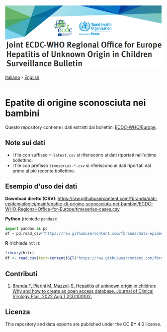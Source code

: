<a href="https://cdn.ecdc.europa.eu/novhep-surveillance/"><img src="https://github.com/fbranda/dati-epidemiologici/blob/main/assets/img/logo-epatiti.png" alt="Epatiti" data-canonical-src="https://github.com/fbranda/dati-epidemiologici/blob/main/assets/img/logo-epatiti.png" width="900"/></a>

[Italiano](README.md) - [English](README_EN.md)<br><br>

# Epatite di origine sconosciuta nei bambini

Questo repository contiene i dati estratti dai bollettini [ECDC-WHO/Europe](https://cdn.ecdc.europa.eu/novhep-surveillance/). 

## Note sui dati 

- I file con suffisso `*-latest.csv` si riferiscono ai dati riportati nell'ultimo bollettino.
- I file con prefisso `timeseries-*.csv` si riferiscono ai dati riportati dal primo al più recente bollettino.  

## Esempio d'uso dei dati

**Download diretto (CSV)**: https://raw.githubusercontent.com/fbranda/dati-epidemiologici/main/epatite-di-origine-sconosciuta-nei-bambini/ECDC-WHO-Regional-Office-for-Europe/timeseries-cases.csv

**Python** (richiede `pandas`):
```python
import pandas as pd
df = pd.read_csv("https://raw.githubusercontent.com/fbranda/dati-epidemiologici/main/epatite-di-origine-sconosciuta-nei-bambini/ECDC-WHO-Regional-Office-for-Europe/timeseries-cases.csv")
```

**R** (richiede `httr`):
```r
library(httr)
df <- read.csv(text=content(GET("https://raw.githubusercontent.com/fbranda/dati-epidemiologici/main/epatite-di-origine-sconosciuta-nei-bambini/ECDC-WHO-Regional-Office-for-Europe/timeseries-cases.csv")))
```

## Contributi
1) [Branda F, Pierini M, Mazzoli S. Hepatitis of unknown origin in children: Why and how to create an open access database. Journal of Clinical Virology Plus. 2022 Aug 1;2(3):100102.](https://www.sciencedirect.com/science/article/pii/S2667038022000412?via%3Dihub)

## Licenza

This repository and data exports are published under the CC BY 4.0 license.




